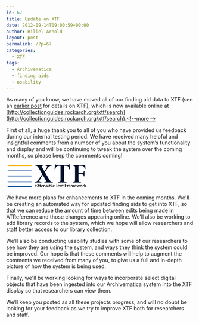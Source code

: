 ```yaml
---
id: 67
title: Update on XTF
date: 2012-09-14T09:00:59+00:00
author: Hillel Arnold
layout: post
permalink: /?p=67
categories:
  - XTF
tags:
  - Archivematica
  - finding aids
  - usability
---
```

As many of you know, we have moved all of our finding aid data to XTF (see an [earlier post](http://dteamblog/?p=25) for details on XTF), which is now available online at [http://collectionguides.rockarch.org/xtf/search](http://collectionguides.rockarch.org/xtf/search).<!--more-->

First of all, a huge thank you to all of you who have provided us feedback during our internal testing period. We have received many helpful and insightful comments from a number of you about the system’s functionality and display and will be continuing to tweak the system over the coming months, so please keep the comments coming!

![XTF logo](/wp-content/uploads/2012/09/xtf_logo.gif)

We have more plans for enhancements to XTF in the coming months. We'll be creating an automated way for updated finding aids to get into XTF, so that we can reduce the amount of time between edits being made in ATReference and those changes appearing online. We’ll also be working to add library records to the system, which we hope will allow researchers and staff better access to our library collection.

We’ll also be conducting usability studies with some of our researchers to see how they are using the system, and ways they think the system could be improved. Our hope is that these comments will help to augment the comments we received from many of you, to give us a full and in-depth picture of how the system is being used.

Finally, we'll be working looking for ways to incorporate select digital objects that have been ingested into our Archivematica system into the XTF display so that researchers can view them.

We’ll keep you posted as all these projects progress, and will no doubt be looking for your feedback as we try to improve XTF both for researchers and staff.
